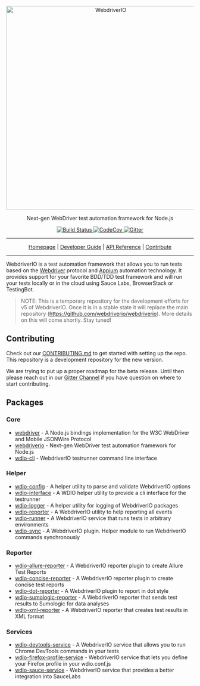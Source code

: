 <p align="center">
    <a href="http://webdriver.io/">
        <img alt="WebdriverIO" src="http://www.christian-bromann.com/wdio.png" width="546">
    </a>
</p>

<p align="center">
    Next-gen WebDriver test automation framework for Node.js
</p>

<p align="center">
    <a href="https://travis-ci.org/webdriverio/v5.svg?branch=master">
        <img alt="Build Status" src="https://travis-ci.org/webdriverio/v5.svg?branch=master">
    </a>
    <a href="https://codecov.io/gh/webdriverio/v5">
        <img alt="CodeCov" src="https://codecov.io/gh/webdriverio/v5/branch/master/graph/badge.svg">
    </a>
    <a href="https://gitter.im/webdriverio/v5">
        <img alt="Gitter" src="https://badges.gitter.im/webdriverio/v5.svg">
    </a>
</p>

***

<p align="center">
    <a href="http://webdriver.io">Homepage</a> |
    <a href="http://webdriver.io/guide.html">Developer Guide</a> |
    <a href="http://webdriver.io/api.html">API Reference</a> |
    <a href="http://webdriver.io/contribute.html">Contribute</a>
</p>

***

WebdriverIO is a test automation framework that allows you to run tests based on the [Webdriver](https://w3c.github.io/webdriver/webdriver-spec.html) protocol and [Appium](http://appium.io/) automation technology. It provides support for your favorite BDD/TDD test framework and will run your tests locally or in the cloud using Sauce Labs, BrowserStack or TestingBot.

> NOTE: This is a temporary repository for the development efforts for v5 of WebdriverIO. Once it is in a stable state it will replace the main repository (https://github.com/webdriverio/webdriverio). More details on this will come shortly. Stay tuned!

## Contributing

Check out our [CONTRIBUTING.md](CONTRIBUTING.md) to get started with setting up the repo. This repository is a development repository for the new version.

We are trying to put up a proper roadmap for the beta release. Until then please reach out in our [Gitter Channel](https://gitter.im/webdriverio/v5) if you have question on where to start contributing.

## Packages

### Core

- [webdriver](https://github.com/webdriverio/v5/tree/master/packages/webdriver) - A Node.js bindings implementation for the W3C WebDriver and Mobile JSONWire Protocol
- [webdriverio](https://github.com/webdriverio/v5/blob/master/packages/webdriverio) - Next-gen WebDriver test automation framework for Node.js
- [wdio-cli](https://github.com/webdriverio/v5/tree/master/packages/wdio-cli) - WebdriverIO testrunner command line interface

### Helper

- [wdio-config](https://github.com/webdriverio/v5/blob/master/packages/wdio-config) - A helper utility to parse and validate WebdriverIO options
- [wdio-interface](https://github.com/webdriverio/v5/tree/master/packages/wdio-interface) - A WDIO helper utility to provide a cli interface for the testrunner
- [wdio-logger](https://github.com/webdriverio/v5/tree/master/packages/wdio-logger) - A helper utility for logging of WebdriverIO packages
- [wdio-reporter](https://github.com/webdriverio/v5/tree/master/packages/wdio-reporter) - A WebdriverIO utility to help reporting all events
- [wdio-runner](https://github.com/webdriverio/v5/tree/master/packages/wdio-runner) - A WebdriverIO service that runs tests in arbitrary environments
- [wdio-sync](https://github.com/webdriverio/v5/tree/master/packages/wdio-sync) - A WebdriverIO plugin. Helper module to run WebdriverIO commands synchronously

### Reporter

- [wdio-allure-reporter](https://github.com/webdriverio/v5/tree/master/packages/wdio-allure-reporter) - A WebdriverIO reporter plugin to create Allure Test Reports
- [wdio-concise-reporter](https://github.com/webdriverio/v5/tree/master/packages/wdio-concise-reporter) - A WebdriverIO reporter plugin to create concise test reports
- [wdio-dot-reporter](https://github.com/webdriverio/v5/tree/master/packages/wdio-dot-reporter) - A WebdriverIO plugin to report in dot style
- [wdio-sumologic-reporter](https://github.com/webdriverio/v5/tree/master/packages/wdio-sumologic-reporter) - A WebdriverIO reporter that sends test results to Sumologic for data analyses
- [wdio-xml-reporter](https://github.com/webdriverio/v5/tree/master/packages/wdio-xml-reporter) - A WebdriverIO reporter that creates test results in XML format

### Services

- [wdio-devtools-service](https://github.com/webdriverio/v5/tree/master/packages/wdio-devtools-service) - A WebdriverIO service that allows you to run Chrome DevTools commands in your tests
- [wdio-firefox-profile-service](https://github.com/webdriverio/v5/tree/master/packages/wdio-firefox-profile-service) - WebdriverIO service that lets you define your Firefox profile in your wdio.conf.js
- [wdio-sauce-service](https://github.com/webdriverio/v5/tree/master/packages/wdio-sauce-service) - WebdriverIO service that provides a better integration into SauceLabs

